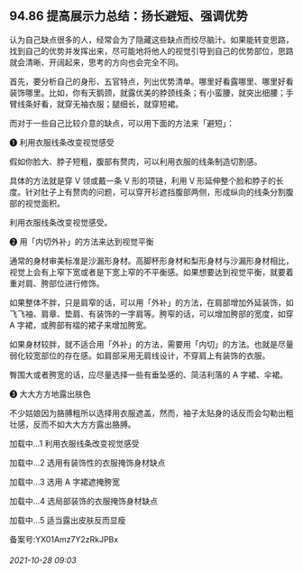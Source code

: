 ## 94.86 提高展示力总结：扬长避短、强调优势
认为自己缺点很多的人，经常会为了隐藏这些缺点而绞尽脑汁。如果能转变思路，找到自己的优势并发挥出来，尽可能地将他人的视觉引导到自己的优势部位，思路就会清晰、开阔起来，思考的方向也会完全不同。



首先，要分析自己的身形、五官特点，列出优势清单。哪里好看露哪里、哪里好看装饰哪里。比如，你有天鹅颈，就露优美的脖颈线条；有小蛮腰，就突出细腰；手臂线条好看，就穿无袖衣服；腿细长，就穿短裙。



而对于一些自己比较介意的缺点，可以用下面的方法来「避短」：



❶
 利用衣服线条改变视觉感受
 



假如你脸大、脖子短粗，腹部有赘肉，可以利用衣服的线条制造切割感。



具体的方法就是穿 V 领或戴一条 V 形的项链，利用 V 形延伸整个脸和脖子的长度。针对肚子上有赘肉的问题，可以穿开衫遮挡腹部两侧，形成纵向的线条分割腹部的视觉面积。



利用衣服线条改变视觉感受。



❷
 用「内切外补」的方法来达到视觉平衡
 



通常的身材审美标准是沙漏形身材。高脚杯形身材和梨形身材与沙漏形身材相比，视觉上会有上窄下宽或者是下宽上窄的不平衡感。如果想要达到视觉平衡，就要着重对肩、胯部位进行修饰。



如果整体不胖，只是肩窄的话，可以用「外补」的方法，在肩部增加外延装饰，如飞飞袖、肩章、垫肩、有装饰的一字肩等。胯窄的话，可以增加胯部的宽度，如穿 A 字裙，或胯部有褶的裙子来增加胯宽。



如果身材较胖，就不适合用「外补」的方法，需要用「内切」的方法。也就是尽量弱化较宽部位的存在感。如肩部采用无肩线设计，不穿肩上有装饰的衣服。



臀围大或者胯宽的话，应尽量选择一些有垂坠感的、简洁利落的 A 字裙、伞裙。



❸
 大大方方地露出肤色
 



不少姑娘因为胳膊粗所以选择用衣服遮盖，然而，袖子太贴身的话反而会勾勒出粗壮感，反而不如大大方方露出胳膊。



![]()加载中...1 利用衣服线条改变视觉感受
 



![]()加载中...2 选用有装饰性的衣服掩饰身材缺点
 



![]()加载中...3 选用 A 字裙遮掩胯宽
 



![]()加载中...4 选局部装饰的衣服掩饰身材缺点
 



![]()加载中...5 适当露出皮肤反而显瘦
 



备案号:YX01Amz7Y2zRkJPBx


###### 2021-10-28 09:03
